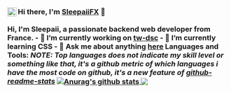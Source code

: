 ### Hi there, I'm [SleepaiiFX](https://pofaweb.cf) 👋 <a href="https://twitter.com/sleepaiifx"> <img align="left" alt="Sleepaii~ (FX) | Twitter" width="21px" src="https://raw.githubusercontent.com/anuraghazra/anuraghazra/master/assets/twitter.svg" /> </a> <br /> <br /> Hi, I'm Sleepaii, a passionate backend web developer from France. - 🔭 I’m currently working on [tw-dsc](https://github.com/korobaka/tw-dsc) - 🌱 I’m currently learning CSS - 💬 Ask me about anything [here](https://github.com/korobaka/korobaka/issues) **Languages and Tools:** *NOTE: Top languages does not indicate my skill level or something like that, it's a github metric of which languages i have the most code on github, it's a new feature of [github-readme-stats](https://github.com/anuraghazra/github-readme-stats)* <a href="https://github.com/anuraghazra/github-readme-stats"> <img align="center" src="https://github-readme-stats.vercel.app/api?username=triggeredakuliex&show_icons=true&include_all_commits=true&theme=material-palenight" alt="Anurag's github stats" /> </a> <a href="https://github.com/anuraghazra/github-readme-stats"> <img align="center" src="https://github-readme-stats.vercel.app/api/top-langs/?username=triggeredakuliex&layout=compact&theme=material-palenight" /> </a>
